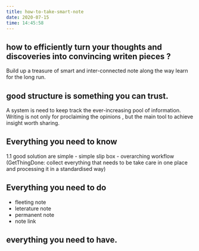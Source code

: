 ```yaml
---
title: how-to-take-smart-note
date: 2020-07-15 
time: 14:45:58
---
```


## how to efficiently turn your thoughts and discoveries into convincing writen pieces ?
Build up a treasure of smart and inter-connected note along the way learn for the long run.

## good structure is something you can trust.
A system is need to keep track the ever-increasing pool of information.
Writing is not only for proclaiming the opinions , but the main tool to achieve insight worth sharing.

## Everything you need to know 
  1.1 good solution are simple 
    - simple slip box
    - overarching workflow (GetThingDone: collect everything that needs to be take care in one place and processing it in a standardised way)
    
## Everything you need to do 
  - fleeting  note
  - leterature note
  - permanent note
  - note link
  
## everything you need to have.


